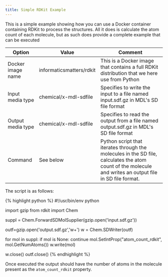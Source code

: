 ```yaml
---
title: Simple RDKit Example
---
```


This is a  simple example showing how you can use a Docker container containing RDKit to process the structures. All it does is calculate the atom count of each molecule, but as such does provide a complete example that can be executed

|Option|Value|Comment|
|---|---|---|
|Docker image name|informaticsmatters/rdkit|This is a Docker image that contains a full RDKit distribution that we here use from Python|
|Input media type|chemical/x-mdl-sdfile|Specifies to write the input to a file named input.sdf.gz in MDL's SD file format|
|Output media type|chemical/x-mdl-sdfile|Specifies to read the output from a file named output.sdf.gz in MDL's SD file format|
|Command|See below|Python script that iterates through the molecules in the SD file, calculates the atom count of the molecule and writes an output file in SD file format.|

The script is as follows:

{% highlight python %}
#!/usr/bin/env python

import gzip
from rdkit import Chem

suppl = Chem.ForwardSDMolSupplier(gzip.open('input.sdf.gz'))

outf=gzip.open('output.sdf.gz','w+')
w = Chem.SDWriter(outf)

for mol in suppl:
    if mol is None: continue
    mol.SetIntProp("atom_count_rdkit", mol.GetNumAtoms())
    w.write(mol)

w.close()
outf.close()
{% endhighlight %}

Once executed the output should have the number of atoms in the molecule present as the `atom_count_rdkit` property.
